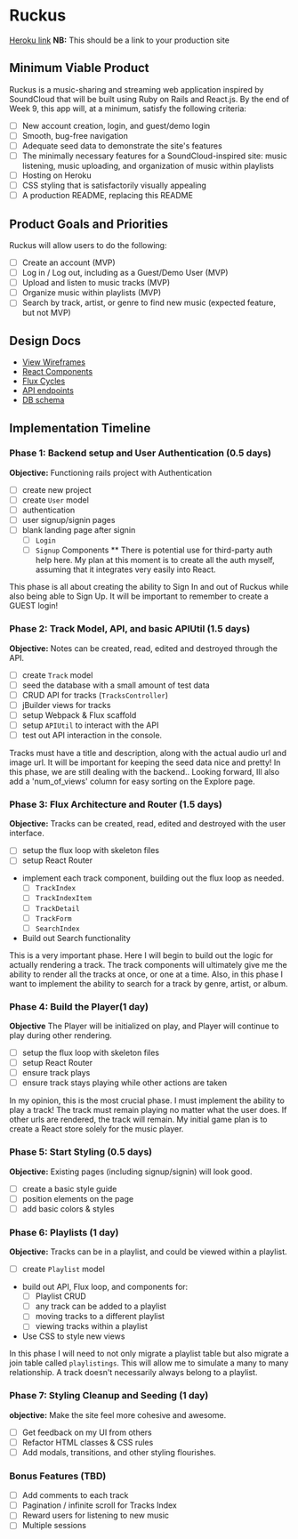 # Ruckus

[Heroku link][heroku] **NB:** This should be a link to your production site

[heroku]: https://ruckusmusic.herokuapp.com/

## Minimum Viable Product

Ruckus is a music-sharing and streaming web application inspired by SoundCloud that will be built using Ruby on Rails and React.js.  By the end of Week 9, this app will, at a minimum, satisfy the following criteria:

- [ ] New account creation, login, and guest/demo login
- [ ] Smooth, bug-free navigation
- [ ] Adequate seed data to demonstrate the site's features
- [ ] The minimally necessary features for a SoundCloud-inspired site: music listening, music uploading, and organization of music within playlists
- [ ] Hosting on Heroku
- [ ] CSS styling that is satisfactorily visually appealing
- [ ] A production README, replacing this README

## Product Goals and Priorities

Ruckus will allow users to do the following:

<!-- This is a Markdown checklist. Use it to keep track of your
progress. Put an x between the brackets for a checkmark: [x] -->

- [ ] Create an account (MVP)
- [ ] Log in / Log out, including as a Guest/Demo User (MVP)
- [ ] Upload and listen to music tracks (MVP)
- [ ] Organize music within playlists (MVP)
- [ ] Search by track, artist, or genre to find new music (expected feature, but not MVP)

## Design Docs
* [View Wireframes][views]
* [React Components][components]
* [Flux Cycles][flux-cycles]
* [API endpoints][api-endpoints]
* [DB schema][schema]

[views]: ./docs/views.md
[components]: ./docs/components.md
[flux-cycles]: ./docs/flux-cycles.md
[api-endpoints]: ./docs/api-endpoints.md
[schema]: ./docs/schema.md

## Implementation Timeline

### Phase 1: Backend setup and User Authentication (0.5 days)

**Objective:** Functioning rails project with Authentication

- [ ] create new project
- [ ] create `User` model
- [ ] authentication
- [ ] user signup/signin pages
- [ ] blank landing page after signin
  - [ ] `Login`
  - [ ] `Signup` Components
  ** There is potential use for third-party auth help here. My plan at this moment is to create all the auth myself, assuming that it integrates very easily into React.

This phase is all about creating the ability to Sign In and out of Ruckus while also being able to Sign Up. It will be important to remember to create a GUEST login!

### Phase 2: Track Model, API, and basic APIUtil (1.5 days)

**Objective:** Notes can be created, read, edited and destroyed through
the API.

- [ ] create `Track` model
- [ ] seed the database with a small amount of test data
- [ ] CRUD API for tracks (`TracksController`)
- [ ] jBuilder views for tracks
- [ ] setup Webpack & Flux scaffold
- [ ] setup `APIUtil` to interact with the API
- [ ] test out API interaction in the console.

Tracks must have a title and description, along with the actual audio url and image url. It will be important for keeping the seed data nice and pretty! In this phase, we are still dealing with the backend.. Looking forward, Ill also add a 'num_of_views' column for easy sorting on the Explore page.

### Phase 3: Flux Architecture and Router (1.5 days)

**Objective:** Tracks can be created, read, edited and destroyed with the
user interface.

- [ ] setup the flux loop with skeleton files
- [ ] setup React Router
- implement each track component, building out the flux loop as needed.
  - [ ] `TrackIndex`
  - [ ] `TrackIndexItem`
  - [ ] `TrackDetail`
  - [ ] `TrackForm`
  - [ ] `SearchIndex`
- Build out Search functionality

This is a very important phase. Here I will begin to build out the logic for actually rendering a track. The track components will ultimately give me the ability to render all the tracks at once, or one at a time. Also, in this phase I want to implement the ability to search for a track by genre, artist, or album.

### Phase 4: Build the Player(1 day)

**Objective** The Player will be initialized on play, and Player will continue
to play during other rendering.

- [ ] setup the flux loop with skeleton files
- [ ] setup React Router
- [ ] ensure track plays
- [ ] ensure track stays playing while other actions are taken

In my opinion, this is the most crucial phase. I must implement the ability to play a track! The track must remain playing no matter what the user does. If other urls are rendered, the track will remain. My initial game plan is to create a React store solely for the music player.

### Phase 5: Start Styling (0.5 days)

**Objective:** Existing pages (including signup/signin) will look good.

- [ ] create a basic style guide
- [ ] position elements on the page
- [ ] add basic colors & styles

### Phase 6: Playlists (1 day)

**Objective:** Tracks can be in a playlist, and could be viewed within a playlist.

- [ ] create `Playlist` model
- build out API, Flux loop, and components for:
  - [ ] Playlist CRUD
  - [ ] any track can be added to a playlist
  - [ ] moving tracks to a different playlist
  - [ ] viewing tracks within a playlist
- Use CSS to style new views

In this phase I will need to not only migrate a playlist table but also migrate a join table called `playlistings`. This will allow me to simulate a many to many relationship. A track doesn't necessarily always belong to a playlist.

### Phase 7: Styling Cleanup and Seeding (1 day)

**objective:** Make the site feel more cohesive and awesome.

- [ ] Get feedback on my UI from others
- [ ] Refactor HTML classes & CSS rules
- [ ] Add modals, transitions, and other styling flourishes.

### Bonus Features (TBD)
- [ ] Add comments to each track
- [ ] Pagination / infinite scroll for Tracks Index
- [ ] Reward users for listening to new music
- [ ] Multiple sessions

[phase-one]: ./docs/phases/phase1.md
[phase-two]: ./docs/phases/phase2.md
[phase-three]: ./docs/phases/phase3.md
[phase-four]: ./docs/phases/phase4.md
[phase-six]: ./docs/phases/phase6.md
